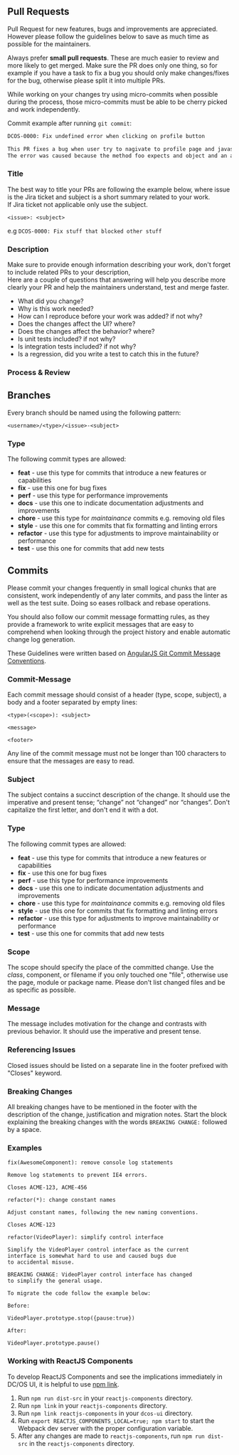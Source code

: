 ## Pull Requests

Pull Request for new features, bugs and improvements are appreciated.
However please follow the guidelines below to save as much time as possible for the maintainers.

Always prefer **small pull requests**. These are much easier to review and more likely
to get merged. Make sure the PR does only one thing, so for example if you have a task to fix a bug you should only
make changes/fixes for the bug, otherwise please split it into multiple PRs.

While working on your changes try using micro-commits when possible during the process, those micro-commits must be able to be cherry picked and work independently.

Commit example after running `git commit`:
```bash
DCOS-0000: Fix undefined error when clicking on profile button

This PR fixes a bug when user try to nagivate to profile page and javascript throw an error blocking the user from navigating.
The error was caused because the method foo expects and object and an array is being passed.
```

### Title

The best way to title your PRs are following the example below, where issue is the Jira ticket and subject is a short summary related to your work. <br>
If Jira ticket not applicable only use the subject.

```
<issue>: <subject>
```

e.g `DCOS-0000: Fix stuff that blocked other stuff`

### Description

Make sure to provide enough information describing your work, don't forget to include related PRs to your description, <br>
Here are a couple of questions that answering will help you describe more clearly your PR and help the maintainers understand, test and merge faster.

- What did you change?
- Why is this work needed?
- How can I reproduce before your work was added? if not why?
- Does the changes affect the UI? where?
- Does the changes affect the behavior? where?
- Is unit tests included? if not why?
- Is integration tests included? if not why?
- Is a regression, did you write a test to catch this in the future?

### Process & Review
<!--
* Two owner/maintainer need to approve (assigner and reviewer label) a PR before it gets merged
* If at least 2 of the PRs breaks master a feaure branch should be created
-->


## Branches

Every branch should be named using the following pattern:


```
<username>/<type>/<issue>-<subject>
```

<!--
  TODO: describe username and issues
    * username = github user name
    * issue = jira issue or nothing
-->

### Type

The following commit types are allowed:

* **feat** -
  use this type for commits that introduce a new features or capabilities
* **fix** - use this one for bug fixes
* **perf** - use this type for performance improvements
* **docs** - use this one to indicate documentation adjustments and improvements
* **chore** - use this type for _maintainance_ commits e.g. removing old files
* **style** - use this one for commits that fix formatting and linting errors
* **refactor** -
  use this type for adjustments to improve maintainability or performance
* **test** - use this one for commits that add new tests


## Commits

Please commit your changes frequently in small logical chunks that are
consistent, work independently of any later commits, and pass the linter as well
as the test suite. Doing so eases rollback and rebase operations.

You should also follow our commit message formatting rules, as they provide a
framework to write explicit messages that are easy to comprehend when looking
through the project history and enable automatic change log generation.

These Guidelines were written based on
[AngularJS Git Commit Message Conventions](https://goo.gl/27wkkO).

### Commit-Message

Each commit message should consist of a header (type, scope, subject), a body
and a footer separated by empty lines:

```
<type>(<scope>): <subject>

<message>

<footer>
```

Any line of the commit message must not be longer than 100 characters to ensure
that the messages are easy to read.

### Subject

The subject contains a succinct description of the change. It should use the
imperative and present tense; “change” not “changed” nor “changes”.
Don't capitalize the first letter, and don't end it with a dot.

### Type

The following commit types are allowed:

* **feat** -
  use this type for commits that introduce a new features or capabilities
* **fix** - use this one for bug fixes
* **perf** - use this type for performance improvements
* **docs** - use this one to indicate documentation adjustments and improvements
* **chore** - use this type for _maintainance_ commits e.g. removing old files
* **style** - use this one for commits that fix formatting and linting errors
* **refactor** -
  use this type for adjustments to improve maintainability or performance
* **test** - use this one for commits that add new tests

### Scope

The scope should specify the place of the committed change.
Use the _class_, component, or filename if you only touched one "file",
otherwise use the page, module or package name.
Please don't list changed files and be as specific as possible.

### Message

The message includes motivation for the change and contrasts with previous
behavior. It should use the imperative and present tense.

### Referencing Issues

Closed issues should be listed on a separate line in the footer prefixed with
"Closes" keyword.

### Breaking Changes

All breaking changes have to be mentioned in the footer with the description of
the change, justification and migration notes. Start the block explaining the
breaking changes with the words `BREAKING CHANGE:` followed by a space.

### Examples

```
fix(AwesomeComponent): remove console log statements

Remove log statements to prevent IE4 errors.

Closes ACME-123, ACME-456
```

```
refactor(*): change constant names

Adjust constant names, following the new naming conventions.

Closes ACME-123
```

```
refactor(VideoPlayer): simplify control interface

Simplify the VideoPlayer control interface as the current
interface is somewhat hard to use and caused bugs due
to accidental misuse.

BREAKING CHANGE: VideoPlayer control interface has changed
to simplify the general usage.

To migrate the code follow the example below:

Before:

VideoPlayer.prototype.stop({pause:true})

After:

VideoPlayer.prototype.pause()
```

### Working with ReactJS Components

To develop ReactJS Components and see the implications immediately in DC/OS UI, it is helpful to use [npm link](https://docs.npmjs.com/cli/link).

1. Run `npm run dist-src` in your `reactjs-components` directory.
2. Run `npm link` in your `reactjs-components` directory.
3. Run `npm link reactjs-components` in your `dcos-ui` directory.
4. Run `export REACTJS_COMPONENTS_LOCAL=true; npm start` to start the Webpack dev server with the proper configuration variable.
5. After any changes are made to `reactjs-components`, run `npm run dist-src` in the `reactjs-components` directory.

